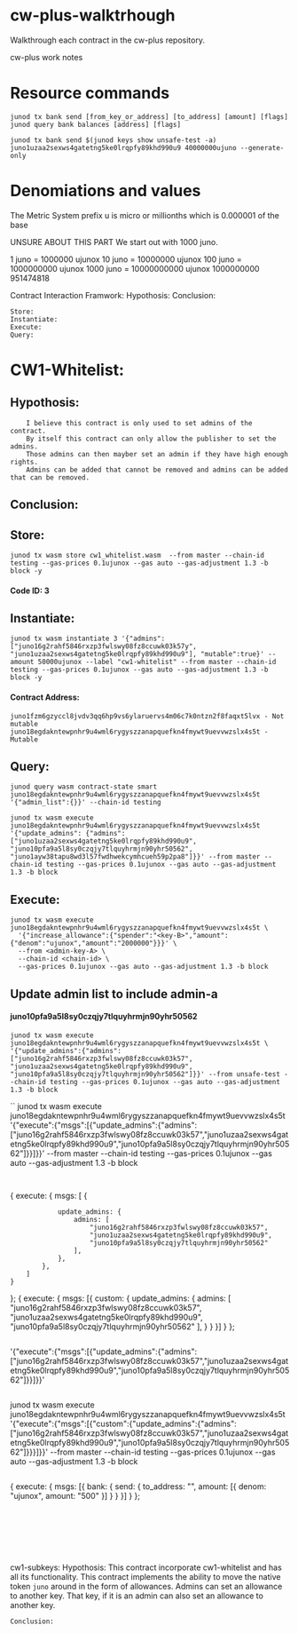 # cw-plus-walktrhough
Walkthrough each contract in the cw-plus repository.

cw-plus work notes

# Resource commands
```
junod tx bank send [from_key_or_address] [to_address] [amount] [flags]
junod query bank balances [address] [flags]

junod tx bank send $(junod keys show unsafe-test -a) juno1uzaa2sexws4gatetng5ke0lrqpfy89khd990u9 40000000ujuno --generate-only
```
# Denomiations and values
The Metric System prefix u is micro or millionths which is 0.000001 of the base


UNSURE ABOUT THIS PART
We start out with 1000 juno.

1 juno = 1000000 ujunox
10 juno = 10000000 ujunox
100 juno = 1000000000 ujunox
1000 juno = 10000000000 ujunox
           1000000000
           951474818



Contract Interaction Framwork:
    Hypothosis:
    Conclusion:
    
    Store: 
    Instantiate:
    Execute:
    Query:





# CW1-Whitelist:
## Hypothosis: 
        I believe this contract is only used to set admins of the contract.
        By itself this contract can only allow the publisher to set the admins. 
        Those admins can then mayber set an admin if they have high enough rights.
        Admins can be added that cannot be removed and admins can be added that can be removed.

## Conclusion:

## Store: 
```
junod tx wasm store cw1_whitelist.wasm  --from master --chain-id testing --gas-prices 0.1ujunox --gas auto --gas-adjustment 1.3 -b block -y
```
#### Code ID: 3
    

## Instantiate:

```
junod tx wasm instantiate 3 '{"admins":["juno16g2rahf5846rxzp3fwlswy08fz8ccuwk03k57y", "juno1uzaa2sexws4gatetng5ke0lrqpfy89khd990u9"], "mutable":true}' --amount 50000ujunox --label "cw1-whitelist" --from master --chain-id testing --gas-prices 0.1ujunox --gas auto --gas-adjustment 1.3 -b block -y
```


#### Contract Address: 
```
juno1fzm6gzyccl8jvdv3qq6hp9vs6ylaruervs4m06c7k0ntzn2f8faqxt5lvx - Not mutable
juno18egdakntewpnhr9u4wml6rygyszzanapquefkn4fmywt9uevvwzslx4s5t - Mutable
```

 ## Query:
```
junod query wasm contract-state smart juno18egdakntewpnhr9u4wml6rygyszzanapquefkn4fmywt9uevvwzslx4s5t '{"admin_list":{}}' --chain-id testing
```

```
junod tx wasm execute juno18egdakntewpnhr9u4wml6rygyszzanapquefkn4fmywt9uevvwzslx4s5t '{"update_admins": {"admins":["juno1uzaa2sexws4gatetng5ke0lrqpfy89khd990u9", "juno10pfa9a5l8sy0czqjy7tlquyhrmjn90yhr50562", "juno1ayw38tapu8wd3l57fwdhwekcymhcueh59p2pa8"]}}' --from master --chain-id testing --gas-prices 0.1ujunox --gas auto --gas-adjustment 1.3 -b block
```

## Execute:

```
junod tx wasm execute juno18egdakntewpnhr9u4wml6rygyszzanapquefkn4fmywt9uevvwzslx4s5t \
  '{"increase_allowance":{"spender":"<key-B>","amount":{"denom":"ujunox","amount":"2000000"}}}' \
  --from <admin-key-A> \
  --chain-id <chain-id> \
  --gas-prices 0.1ujunox --gas auto --gas-adjustment 1.3 -b block 
```



## Update admin list to include admin-a
#### juno10pfa9a5l8sy0czqjy7tlquyhrmjn90yhr50562

```
junod tx wasm execute juno18egdakntewpnhr9u4wml6rygyszzanapquefkn4fmywt9uevvwzslx4s5t \
'{"update_admins":{"admins":["juno16g2rahf5846rxzp3fwlswy08fz8ccuwk03k57", "juno1uzaa2sexws4gatetng5ke0lrqpfy89khd990u9", "juno10pfa9a5l8sy0czqjy7tlquyhrmjn90yhr50562"]}}' --from unsafe-test --chain-id testing --gas-prices 0.1ujunox --gas auto --gas-adjustment 1.3 -b block 
```

``
junod tx wasm execute juno18egdakntewpnhr9u4wml6rygyszzanapquefkn4fmywt9uevvwzslx4s5t '{"execute":{"msgs":[{"update_admins":{"admins":["juno16g2rahf5846rxzp3fwlswy08fz8ccuwk03k57","juno1uzaa2sexws4gatetng5ke0lrqpfy89khd990u9","juno10pfa9a5l8sy0czqjy7tlquyhrmjn90yhr50562"]}}]}}' --from master --chain-id testing --gas-prices 0.1ujunox --gas auto --gas-adjustment 1.3 -b block 
 ```
 
 
```
{
    execute: {
        msgs: [
            {

                update_admins: {
                    admins: [
                        "juno16g2rahf5846rxzp3fwlswy08fz8ccuwk03k57", 
                        "juno1uzaa2sexws4gatetng5ke0lrqpfy89khd990u9", 
                        "juno10pfa9a5l8sy0czqjy7tlquyhrmjn90yhr50562"
                    ],
                },
            },
        ]
    }
};
{
    execute: {
        msgs: [{
            custom: {
                update_admins: {
                    admins: [
                        "juno16g2rahf5846rxzp3fwlswy08fz8ccuwk03k57", 
                        "juno1uzaa2sexws4gatetng5ke0lrqpfy89khd990u9", 
                        "juno10pfa9a5l8sy0czqjy7tlquyhrmjn90yhr50562"
                    ],
                }
            }
        }]
    }
};
```

```
'{"execute":{"msgs":[{"update_admins":{"admins":["juno16g2rahf5846rxzp3fwlswy08fz8ccuwk03k57","juno1uzaa2sexws4gatetng5ke0lrqpfy89khd990u9","juno10pfa9a5l8sy0czqjy7tlquyhrmjn90yhr50562"]}}]}}'
```

```
junod tx wasm execute juno18egdakntewpnhr9u4wml6rygyszzanapquefkn4fmywt9uevvwzslx4s5t '{"execute":{"msgs":[{"custom":{"update_admins":{"admins":["juno16g2rahf5846rxzp3fwlswy08fz8ccuwk03k57","juno1uzaa2sexws4gatetng5ke0lrqpfy89khd990u9","juno10pfa9a5l8sy0czqjy7tlquyhrmjn90yhr50562"]}}}]}}' --from master --chain-id testing --gas-prices 0.1ujunox --gas auto --gas-adjustment 1.3 -b block 
```

```
{
  execute: {
    msgs: [{
      bank: {
        send: {
          to_address: "<key-C>",
          amount: [{
            denom: "ujunox",
            amount: "500"
          }]
        }
      }
    }]
  }
};
```







```
cw1-subkeys:
    Hypothosis:
        This contract incorporate cw1-whitelist and has all its functionality.
        This contract implements the ability to move the native token `juno` around in the form of allowances.
        Admins can set an allowance to another key. That key, if it is an admin can also set an allowance to another key.

    Conclusion:
```






